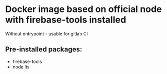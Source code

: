 # Docker image based on official node with firebase-tools installed

Without entrypoint - usable for gitlab CI

## Pre-installed packages:

- firebase-tools
- node:lts
